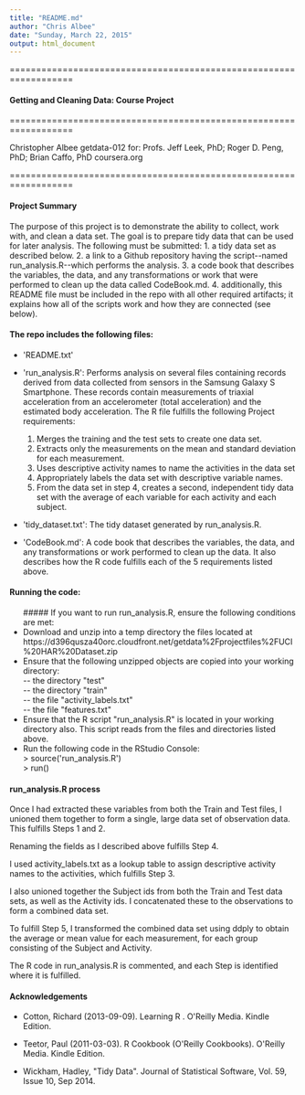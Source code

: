 ```yaml
---
title: "README.md"
author: "Chris Albee"
date: "Sunday, March 22, 2015"
output: html_document
---
```

==================================================================

#### Getting and Cleaning Data: Course Project

==================================================================

Christopher Albee
getdata-012
for: Profs. Jeff Leek, PhD; Roger D. Peng, PhD; Brian Caffo, PhD
coursera.org

==================================================================


#### Project Summary

The purpose of this project is to demonstrate the ability to collect, work with, and clean a data set. The goal is to prepare tidy data that can be used for later analysis. The following must be submitted: 
    1. a tidy data set as described below. 
    2. a link to a Github repository having the script--named run_analysis.R--which performs the analysis.
    3. a code book that describes the variables, the data, and any transformations or work that were performed to clean up the data called CodeBook.md. 
    4. additionally, this README file must be included in the repo with all other required artifacts; it explains how all of the scripts work and how they are connected (see below).  


#### The repo includes the following files:

- 'README.txt'

- 'run_analysis.R': Performs analysis on several files containing records derived from data collected from sensors in the Samsung Galaxy S Smartphone. These records contain measurements of triaxial acceleration from an accelerometer (total acceleration) and the estimated body acceleration. The R file fulfills the following Project requirements:
    1. Merges the training and the test sets to create one data set.
    2. Extracts only the measurements on the mean and standard deviation for each measurement. 
    3. Uses descriptive activity names to name the activities in the data set
    4. Appropriately labels the data set with descriptive variable names. 
    5. From the data set in step 4, creates a second, independent tidy data set with the average of each variable for each activity and each subject.

- 'tidy_dataset.txt': The tidy dataset generated by run_analysis.R.

- 'CodeBook.md': A code book that describes the variables, the data, and any transformations or work performed to clean up the data. It also describes how the R code fulfills each of the 5 requirements listed above.

#### Running the code: 

<ul>
##### If you want to run run_analysis.R, ensure the following conditions are met:
<li>Download and unzip into a temp directory the files located at 
https://d396qusza40orc.cloudfront.net/getdata%2Fprojectfiles%2FUCI%20HAR%20Dataset.zip
<li>Ensure that the following unzipped objects are copied into your working directory:
  <br/>--  the directory "test"
  <br/>--  the directory "train"
  <br/>--  the file "activity_labels.txt"
  <br/>--  the file "features.txt"
<li>Ensure that the R script "run_analysis.R" is located in your working directory also. This script reads from the files and directories listed above.
<li>Run the following code in the RStudio Console:
    <br/>&gt; source('run_analysis.R')
    <br/>&gt; run()
</ul>

#### run_analysis.R process

Once I had extracted these variables from both the Train and Test files, I unioned them together to form a single, large data set of observation data. This fulfills Steps 1 and 2.

Renaming the fields as I described above fulfills Step 4.

I used activity_labels.txt as a lookup table to assign descriptive activity names to the activities, which fulfills Step 3.

I also unioned together the Subject ids from both the Train and Test data sets, as well as the Activity ids. I concatenated these to the observations to form a combined data set.

To fulfill Step 5, I transformed the combined data set using ddply to obtain the average or mean value for each measurement, for each group consisting of the Subject and Activity.

The R code in run_analysis.R is commented, and each Step is identified where it is fulfilled.

#### Acknowledgements

- Cotton, Richard (2013-09-09). Learning R . O'Reilly Media. Kindle Edition. 

- Teetor, Paul (2011-03-03). R Cookbook (O'Reilly Cookbooks). O'Reilly Media. Kindle Edition.

- Wickham, Hadley, "Tidy Data". Journal of Statistical Software, Vol. 59, Issue 10, Sep 2014. 
